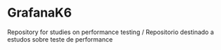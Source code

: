 # GrafanaK6
 Repository for studies on performance testing / Repositorio destinado a estudos sobre teste de performance
